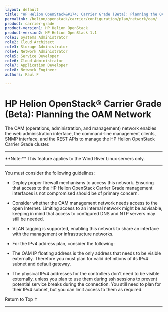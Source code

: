 ```yaml
---
layout: default
title: "HP Helion OpenStack&#174; Carrier Grade (Beta): Planning the OAM Network"
permalink: /helion/openstack/carrier/configuration/plan/network/oam/
product: carrier-grade
product-version1: HP Helion OpenStack
product-version2: HP Helion OpenStack 1.1
role1: Systems Administrator 
role2: Cloud Architect 
role3: Storage Administrator 
role4: Network Administrator 
role5: Service Developer 
role6: Cloud Administrator 
role7: Application Developer 
role8: Network Engineer 
authors: Paul F

---
```

<!--UNDER REVISION-->

<script>

function PageRefresh {
onLoad="window.refresh"
}

PageRefresh();

</script>

<!-- <p style="font-size: small;"> <a href="/helion/openstack/carrier/services/imaging/overview/">&#9664; PREV</a> | <a href="/helion/openstack/carrier/services/overview/">&#9650; UP</a> | <a href="/helion/openstack/carrier/services/object/overview/"> NEXT &#9654</a> </p> -->

# HP Helion OpenStack&#174; Carrier Grade (Beta): Planning the OAM Network
<!-- From the Titanium Server Admin Guide -->

The OAM (operations, administration, and management) network enables the web administration interface, the command-line management clients, SNMP interface, and the REST APIs to manage the HP Helion OpenStack Carrier Grade cluster.

<hr>
**Note:** This feature applies to the Wind River Linux servers only.
<hr>

You must consider the following guidelines:

* Deploy proper firewall mechanisms to access this network. Ensuring that access to the HP Helion OpenStack Carrier Grade management interfaces is not compromised should be of primary concern.

* Consider whether the OAM management network needs access to the open Internet. Limiting access to an internal network might be advisable, keeping in mind that access to configured DNS and NTP servers may still be needed.

* VLAN tagging is supported, enabling this network to share an interface with the management or infrastructure networks.

* For the IPv4 address plan, consider the following:

* The OAM IP floating address is the only address that needs to be visible externally. Therefore you must plan for valid definitions of its IPv4 subnet and default gateway.

* The physical IPv4 addresses for the controllers don't need to be visible externally, unless you plan to use them during ssh sessions to prevent potential service breaks during the connection. You still need to plan for their IPv4 subnet, but you can limit access to them as required.

<a href="#top" style="padding:14px 0px 14px 0px; text-decoration: none;"> Return to Top &#8593; </a>
 
----